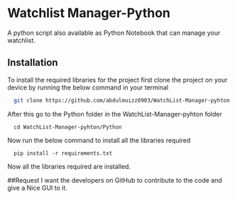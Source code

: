 
# Watchlist Manager-Python
 A python script also available as Python Notebook that can manage your watchlist.

 




## Installation

To install the required libraries for the project first clone the project on your device by running the below command in your terminal

```bash
  git clone https://github.com/abdulmuizz0903/WatchList-Manager-pyhton.git
```

After this go to the Python folder in the WatchList-Manager-pyhton folder
```
  cd WatchList-Manager-pyhton/Python
```
Now run the below command to install all the libraries required
```
  pip install -r requirements.txt
```
Now all the libraries required are installed.

##Request
I want the developers on GitHub to contribute to the code and give a Nice GUI to it.

